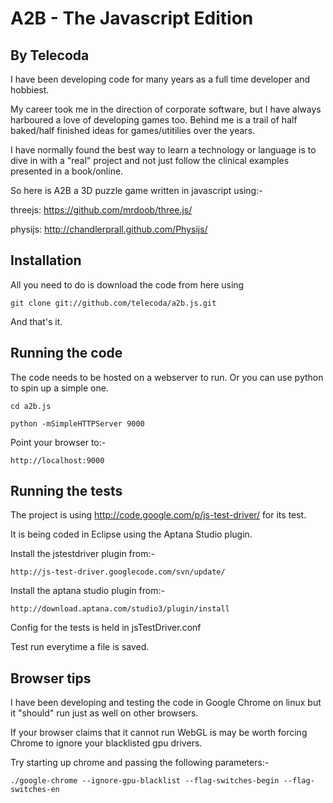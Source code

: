 A2B - The Javascript Edition
============================

By Telecoda
-----------

I have been developing code for many years as a full time developer and hobbiest.

My career took me in the direction of corporate software, but I have always harboured a love of developing games too.  Behind me is a trail of half baked/half finished ideas for games/utitilies over the years.

I have normally found the best way to learn a technology or language is to dive in with a "real" project and not just follow the clinical examples presented in a book/online.

So here is A2B a 3D puzzle game written in javascript using:-

  threejs: https://github.com/mrdoob/three.js/ 

  physijs: http://chandlerprall.github.com/Physijs/ 

Installation
------------
All you need to do is download the code from here using 

    git clone git://github.com/telecoda/a2b.js.git

And that's it.
 

Running the code
----------------
The code needs to be hosted on a webserver to run.  Or you can use python to spin up a simple one.

    cd a2b.js
    
    python -mSimpleHTTPServer 9000

Point your browser to:-

    http://localhost:9000

Running the tests
-----------------
The project is using http://code.google.com/p/js-test-driver/ for its test.

It is being coded in Eclipse using the Aptana Studio plugin.

Install the jstestdriver plugin from:-

    http://js-test-driver.googlecode.com/svn/update/
    
Install the aptana studio plugin from:-

    http://download.aptana.com/studio3/plugin/install

Config for the tests is held in jsTestDriver.conf

Test run everytime a file is saved.

Browser tips
------------
I have been developing and testing the code in Google Chrome on linux but it "should" run just as well on other browsers.

If your browser claims that it cannot run WebGL is may be worth forcing Chrome to ignore your blacklisted gpu drivers.

Try starting up chrome and passing the following parameters:-

    ./google-chrome --ignore-gpu-blacklist --flag-switches-begin --flag-switches-en